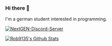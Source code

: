### Hi there 👋

I'm a german student interested in programming.

[![NextGEN-Discord-Server](https://img.shields.io/discord/844189395019759687.svg?label=Discord&logo=Discord&color=7289da&style=for-the-badge)](https://discord.gg/eSqTDuYmPp)

[![Rob9135's Github Stats](https://github-readme-stats.vercel.app/api?username=rob9315)](https://github.com/anuraghazra/github-readme-stats)
